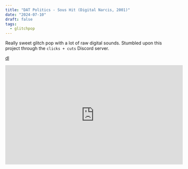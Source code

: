 ```yaml
---
title: "DAT Politics - Sous Hit (Digital Narcis, 2001)"
date: "2024-07-10"
draft: false
tags:
  - glitchpop
---
```


Really sweet glitch pop with a lot of raw digital sounds. Stumbled upon this project through the `clicks + cuts` Discord server.

[dl](https://mega.nz/folder/kcglDCYC#DL_6tolFjpn9vvuuKdMVBQ)

<iframe width="560" height="315" src="https://www.youtube-nocookie.com/embed/DNJ5Z7FNReI?si=_2U3uDHnkVeoDRZ5" title="YouTube video player" frameborder="0" allow="accelerometer; autoplay; clipboard-write; encrypted-media; gyroscope; picture-in-picture; web-share" referrerpolicy="strict-origin-when-cross-origin" allowfullscreen></iframe>
